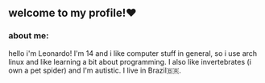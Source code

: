 ## welcome to my profile!❤

### about me:
hello i'm Leonardo! I'm 14 and i like computer stuff in general, so i use arch linux and like learning a bit about programming. I also like invertebrates (i own a pet spider) and I'm autistic. I live in Brazil🇧🇷.
